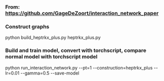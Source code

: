 ### From: https://github.com/GageDeZoort/interaction_network_paper


### Construct graphs
python build_heptrkx_plus.py heptrkx_plus.py


### Build and train model, convert with torchscript, compare normal model with torchscript model
python run_interaction_network.py --pt=1 --construction=heptrkx_plus --lr=0.01 --gamma=0.5 --save-model
